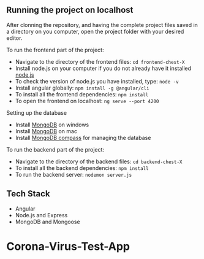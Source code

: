 ## Running the project on localhost

After clonning the repository, and having the complete project files saved in a directory on you computer, open the project folder with your desired editor.

To run the frontend part of the project:

- Navigate to the directory of the frontend files: `cd frontend-chest-X`
- Install node.js on your computer if you do not already have it installed [node.js](https://nodejs.org/en/)
- To check the version of node.js you have installed, type: `node -v`
- Install angular globally: `npm install -g @angular/cli`
- To install all the frontend dependencies: `npm install`
- To open the frontend on localhost: `ng serve --port 4200`

Setting up the database

- Install [MongoDB](https://zarkom.net/blogs/how-to-install-mongodb-for-development-in-windows-3328) on windows
- Install [MongoDB](https://docs.mongodb.com/manual/tutorial/install-mongodb-on-os-x/) on mac
- Install [MongoDB compass](https://www.mongodb.com/try/download/compass) for managing the database

To run the backend part of the project:

- Navigate to the directory of the backend files: `cd backend-chest-X`
- To install all the backend dependencies: `npm install`
- To run the backend server: `nodemon server.js`

## Tech Stack

- Angular
- Node.js and Express
- MongoDB and Mongoose
# Corona-Virus-Test-App
